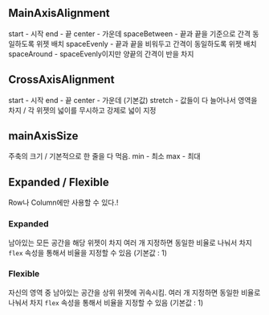 ## MainAxisAlignment
start - 시작
end - 끝
center - 가운데 
spaceBetween - 끝과 끝을 기준으로 간격 동일하도록 위젯 배치 
spaceEvenly - 끝과 끝을 비워두고 간격이 동일하도록 위젯 배치
spaceAround - spaceEvenly이지만 양끝의 간격이 반을 차지

## CrossAxisAlignment
start - 시작
end - 끝 
center - 가운데    (기본값)
stretch - 값들이 다 늘어나서 영역을 차지 / 각 위젯의 넓이를 무시하고 강제로 넓이 지정

## mainAxisSize
주축의 크기 / 기본적으로 한 줄을 다 먹음.
min - 최소 
max - 최대

## Expanded / Flexible
Row나 Column에만 사용할 수 있다.!
### Expanded 
남아있는 모든 공간을 해당 위젯이 차지 
여러 개 지정하면 동일한 비율로 나눠서 차지
`flex` 속성을 통해서 비율을 지정할 수 있음 (기본값 : 1)

### Flexible
자신의 영역 중 남아있는 공간을 상위 위젯에 귀속시킴.
여러 개 지정하면 동일한 비율로 나눠서 차지
`flex` 속성을 통해서 비율을 지정할 수 있음 (기본값 : 1)

